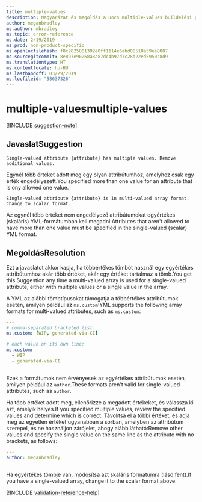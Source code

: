 ```yaml
---
title: multiple-values
description: Magyarázat és megoldás a Docs multiple-values buildelési problémájára
author: meganbradley
ms.author: mbradley
ms.topic: error-reference
ms.date: 2/19/2019
ms.prod: non-product-specific
ms.openlocfilehash: f8c2825801392e8ff1114e6abd08518a59ee8087
ms.sourcegitcommit: 8e897e90268a8a87dc4b97d7c28d22ed5950c8d9
ms.translationtype: HT
ms.contentlocale: hu-HU
ms.lasthandoff: 03/29/2019
ms.locfileid: "58637326"
---
```

# <a name="multiple-values"></a><span data-ttu-id="7ad90-103">multiple-values</span><span class="sxs-lookup"><span data-stu-id="7ad90-103">multiple-values</span></span>

[!INCLUDE [suggestion-note](includes/suggestion-note.md)]

## <a name="suggestion"></a><span data-ttu-id="7ad90-104">Javaslat</span><span class="sxs-lookup"><span data-stu-id="7ad90-104">Suggestion</span></span>

`Single-valued attribute {attribute} has multiple values. Remove additional values.`

<span data-ttu-id="7ad90-105">Egynél több értéket adott meg egy olyan attribútumhoz, amelyhez csak egy érték engedélyezett.</span><span class="sxs-lookup"><span data-stu-id="7ad90-105">You specified more than one value for an attribute that is ony allowed one value.</span></span>

`Single-valued attribute {attribute} is in multi-valued array format. Change to scalar format.`

<span data-ttu-id="7ad90-106">Az egynél több értéket nem engedélyező attribútumokat egyértékes (skaláris) YML-formátumban kell megadni.</span><span class="sxs-lookup"><span data-stu-id="7ad90-106">Attributes that aren't allowed to have more than one value must be specified in the single-valued (scalar) YML format.</span></span>

## <a name="resolution"></a><span data-ttu-id="7ad90-107">Megoldás</span><span class="sxs-lookup"><span data-stu-id="7ad90-107">Resolution</span></span>

<span data-ttu-id="7ad90-108">Ezt a javaslatot akkor kapja, ha többértékes tömböt használ egy egyértékes attribútumhoz akár több értéket, akár egy értéket tartalmaz a tömb.</span><span class="sxs-lookup"><span data-stu-id="7ad90-108">You get this Suggestion any time a multi-valued array is used for a single-valued attribute, either with multiple values or a single value in the array.</span></span>

<span data-ttu-id="7ad90-109">A YML az alábbi tömbtípusokat támogatja a többértékes attribútumok esetén, amilyen például az `ms.custom`:</span><span class="sxs-lookup"><span data-stu-id="7ad90-109">YML supports the following array formats for multi-valued attributes, such as `ms.custom`:</span></span>

```yml
---
# comma-separated bracketed list:
ms.custom: [WIP, generated-via-CI]

# each value on its own line:
ms.custom:
  - WIP
  - generated-via-CI
---
```

<span data-ttu-id="7ad90-110">Ezek a formátumok nem érvényesek az egyértékes attribútumok esetén, amilyen például az `author`.</span><span class="sxs-lookup"><span data-stu-id="7ad90-110">These formats aren't valid for single-valued attributes, such as `author`.</span></span>

<span data-ttu-id="7ad90-111">Ha több értéket adott meg, ellenőrizze a megadott értékeket, és válassza ki azt, amelyik helyes.</span><span class="sxs-lookup"><span data-stu-id="7ad90-111">If you specified multiple values, review the specified values and determine which is correct.</span></span> <span data-ttu-id="7ad90-112">Távolítsa el a többi értéket, és adja meg az egyetlen értéket ugyanabban a sorban, amelyben az attribútum szerepel, és ne használjon zárójelet, ahogy alább látható:</span><span class="sxs-lookup"><span data-stu-id="7ad90-112">Remove other values and specify the single value on the same line as the attribute with no brackets, as follows:</span></span>

```yml
---
author: meganbradley
---
```

<span data-ttu-id="7ad90-113">Ha egyértékes tömbje van, módosítsa azt skaláris formátumra (lásd fent).</span><span class="sxs-lookup"><span data-stu-id="7ad90-113">If you have a single-valued array, change it to the scalar format above.</span></span>

<!--make sure to add this file to your includes folder and verify the path-->
[!INCLUDE [validation-reference-help](includes/validation-reference-help.md)]

